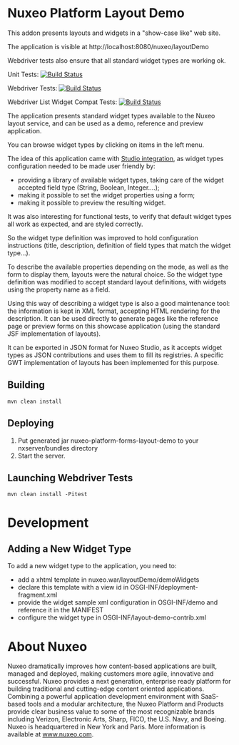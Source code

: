 # Nuxeo Platform Layout Demo

This addon presents layouts and widgets in a "show-case like" web site.

The application is visible at http://localhost:8080/nuxeo/layoutDemo

Webdriver tests also ensure that all standard widget types are working ok.

Unit Tests: [![Build Status](https://qa.nuxeo.org/jenkins/buildStatus/icon?job=addons_nuxeo-platform-forms-layout-demo-master)](https://qa.nuxeo.org/jenkins/job/addons_nuxeo-platform-forms-layout-demo-master/)

Webdriver Tests: [![Build Status](https://qa.nuxeo.org/jenkins/buildStatus/icon?job=addons_FT_nuxeo-platform-forms-layout-demo-master-webdriver)](https://qa.nuxeo.org/jenkins/job/addons_FT_nuxeo-platform-forms-layout-demo-master-webdriver/)

Webdriver List Widget Compat Tests: [![Build Status](https://qa.nuxeo.org/jenkins/buildStatus/icon?job=addons_FT_nuxeo-platform-forms-layout-demo-master-webdriver-list-widget)](https://qa.nuxeo.org/jenkins/job/addons_FT_nuxeo-platform-forms-layout-demo-master-webdriver-list-widget/)

The application presents standard widget types available to the Nuxeo layout service, and can be used as a demo, reference and preview application.

You can browse widget types by clicking on items in the left menu.

The idea of this application came with [Studio integration](http://www.nuxeo.com/en/products/studio), as widget types configuration needed to be made user friendly by:

* providing a library of available widget types, taking care of the widget accepted field type (String, Boolean, Integer....);
* making it possible to set the widget properties using a form;
* making it possible to preview the resulting widget.

It was also interesting for functional tests, to verify that default widget types all work as expected, and are styled correctly.

So the widget type definition was improved to hold configuration
instructions (title, description, definition of field types that match
the widget type...).

To describe the available properties depending on the mode, as well as
the form to display them, layouts were the natural choice. So the widget
type definition was modified to accept standard layout definitions, with
widgets using the property name as a field.

Using this way of describing a widget type is also a good maintenance tool:
the information is kept in XML format, accepting HTML rendering for the
description. It can be used directly to generate pages like the
reference page or preview forms on this showcase application (using the
standard JSF implementation of layouts).

It can be exported in JSON format for Nuxeo Studio, as it accepts
widget types as JSON contributions and uses them to fill its registries.
A specific GWT implementation of layouts has been implemented for this
purpose.

## Building

    mvn clean install

## Deploying

1. Put generated jar nuxeo-platform-forms-layout-demo to your
   nxserver/bundles directory
2. Start the server.

## Launching Webdriver Tests

    mvn clean install -Pitest


# Development

## Adding a New Widget Type

To add a new widget type to the application, you need to:
- add a xhtml template in nuxeo.war/layoutDemo/demoWidgets
- declare this template with a view id in OSGI-INF/deployment-fragment.xml
- provide the widget sample xml configuration in OSGI-INF/demo and
  reference it in the MANIFEST
- configure the widget type in OSGI-INF/layout-demo-contrib.xml

# About Nuxeo

Nuxeo dramatically improves how content-based applications are built, managed and deployed, making customers more agile, innovative and successful. Nuxeo provides a next generation, enterprise ready platform for building traditional and cutting-edge content oriented applications. Combining a powerful application development environment with SaaS-based tools and a modular architecture, the Nuxeo Platform and Products provide clear business value to some of the most recognizable brands including Verizon, Electronic Arts, Sharp, FICO, the U.S. Navy, and Boeing. Nuxeo is headquartered in New York and Paris. More information is available at www.nuxeo.com.